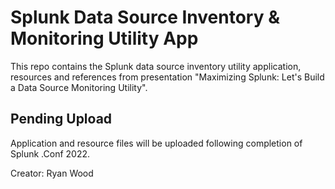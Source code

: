 # Splunk Data Source Inventory & Monitoring Utility App

This repo contains the Splunk data source inventory utility application, resources and references from presentation "Maximizing Splunk: Let's Build a Data Source Monitoring Utility".

## Pending Upload

Application and resource files will be uploaded following completion of Splunk .Conf 2022.

Creator: Ryan Wood
